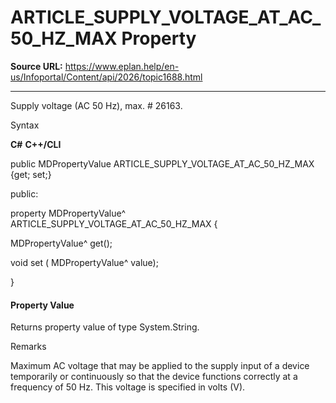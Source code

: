 # ARTICLE_SUPPLY_VOLTAGE_AT_AC_50_HZ_MAX Property

**Source URL:** https://www.eplan.help/en-us/Infoportal/Content/api/2026/topic1688.html

---

Supply voltage (AC 50 Hz), max. # 26163.

Syntax

**C#**
**C++/CLI**


public MDPropertyValue ARTICLE_SUPPLY_VOLTAGE_AT_AC_50_HZ_MAX {get; set;}

public:

property MDPropertyValue^ ARTICLE_SUPPLY_VOLTAGE_AT_AC_50_HZ_MAX {

   MDPropertyValue^ get();

   void set (    MDPropertyValue^ value);

}


#### Property Value

Returns property value of type System.String.

Remarks

Maximum AC voltage that may be applied to the supply input of a device temporarily or continuously so that the device functions correctly at a frequency of 50 Hz. This voltage is specified in volts (V).

